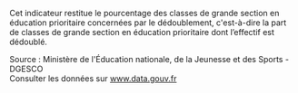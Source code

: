 <p>
Cet indicateur restitue le pourcentage des classes de grande section en éducation prioritaire concernées par le dédoublement, c'est-à-dire la part de classes de grande section en éducation prioritaire dont l’effectif est dédoublé.
</p>
<p class="font-italic body-2">Source : Ministère de l'Éducation nationale, de la Jeunesse et des Sports - DGESCO <br> Consulter les données sur <a target="_blank" href="https://www.data.gouv.fr/fr/datasets/barometre-des-resultats-de-laction-publique/">www.data.gouv.fr</a></p>
